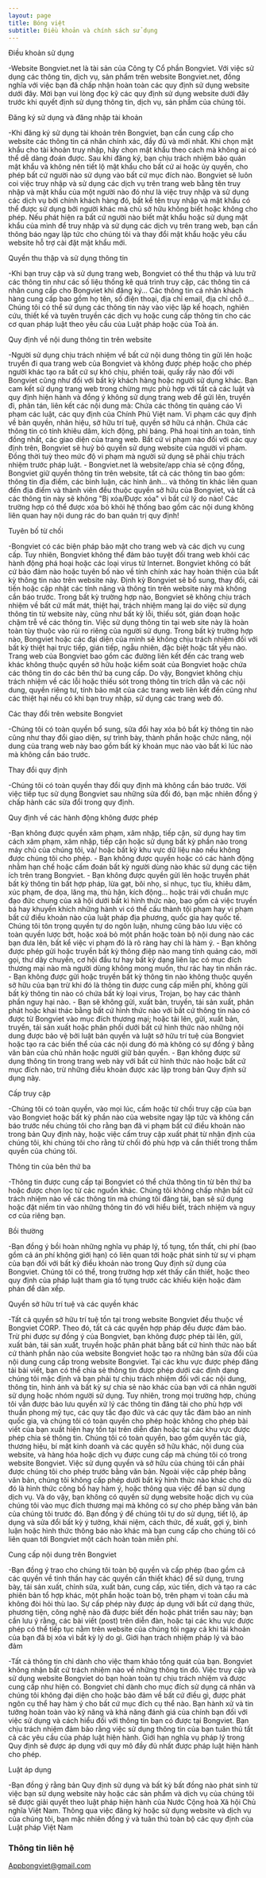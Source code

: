 ```yaml
---
layout: page
title: Bóng việt
subtitle: Điều khoản và chính sách sử dụng
---
```

Điều khoản sử dụng

 -Website Bongviet.net là tài sản của Công ty Cổ phần Bongviet. Với việc sử dụng các thông tin, dịch vụ, sản phẩm trên website Bongviet.net, đồng nghĩa với việc bạn đã chấp nhận hoàn toàn các quy định sử dụng website dưới đây. Mời bạn vui lòng đọc kỹ các quy định sử dụng website dưới đây trước khi quyết định sử dụng thông tin, dịch vụ, sản phẩm của chúng tôi.

Đăng ký sử dụng và đăng nhập tài khoản

 -Khi đăng ký sử dụng tài khoản trên Bongviet, bạn cần cung cấp cho website các thông tin cá nhân chính xác, đầy đủ và mới nhất. Khi chọn mật khẩu cho tài khoản truy nhập, hãy chọn mật khẩu theo cách mà không ai có thể dễ dàng đoán được. Sau khi đăng ký, bạn chịu trách nhiệm bảo quản mật khẩu và không nên tiết lộ mật khẩu cho bất cứ ai hoặc ủy quyền, cho phép bất cứ người nào sử dụng vào bất cứ mục đích nào. Bongviet sẽ luôn coi việc truy nhập và sử dụng các dịch vụ trên trang web bằng tên truy nhập và mật khẩu của một người nào đó như là việc truy nhập và sử dụng các dịch vụ bởi chính khách hàng đó, bất kể tên truy nhập và mật khẩu có thể được sử dụng bởi người khác mà chủ sở hữu không biết hoặc không cho phép. Nếu phát hiện ra bất cứ người nào biết mật khẩu hoặc sử dụng mật khẩu của mình để truy nhập và sử dụng các dịch vụ trên trang web, bạn cần thông báo ngay lập tức cho chúng tôi và thay đổi mật khẩu hoặc yêu cầu website hỗ trợ cài đặt mật khẩu mới.
 
Quyền thu thập và sử dụng thông tin

 -Khi bạn truy cập và sử dụng trang web, Bongviet có thể thu thập và lưu trữ các thông tin như các số liệu thống kê quá trình truy cập, các thông tin cá nhân cung cấp cho Bongviet khi đăng ký… Các thông tin cá nhân khách hàng cung cấp bao gồm họ tên, số điện thoại, địa chỉ email, địa chỉ chỗ ở… Chúng tôi có thể sử dụng các thông tin này vào việc lập kế hoạch, nghiên cứu, thiết kế và tuyên truyền các dịch vụ hoặc cung cấp thông tin cho các cơ quan pháp luật theo yêu cầu của Luật pháp hoặc của Toà án.
 
Quy định về nội dung thông tin trên website

 -Người sử dụng chịu trách nhiệm về bất cứ nội dung thông tin gửi lên hoặc truyền đi qua trang web của Bongviet và không được phép hoặc cho phép người khác tạo ra bất cứ sự khó chịu, phiền toái, quấy rầy nào đối với Bongviet cũng như đối với bất kỳ khách hàng hoặc người sử dụng khác. Bạn cam kết sử dụng trang web trong chừng mực phù hợp với tất cả các luật và quy định hiện hành và đồng ý không sử dụng trang web để gửi lên, truyền đi, phân tán, liên kết các nội dung mà: Chứa các thông tin quảng cáo Vi phạm các luật, các quy định của Chính Phủ Việt nam. Vi phạm các quy định về bản quyền, nhãn hiệu, sở hữu trí tuệ, quyền sở hữu cá nhận. Chứa các thông tin có tính khiêu dâm, kích động, phỉ báng. Phá hoại tính an toàn, tính đồng nhất, các giao diện của trang web. Bất cứ vi phạm nào đối với các quy định trên, Bongviet sẽ huỷ bỏ quyền sử dụng website của người vi phạm. Đồng thời tuỳ theo mức độ vi phạm mà người sử dụng sẽ phải chịu trách nhiệm trước pháp luật. - Bongviet.net là website/app chia sẻ cộng đồng, Bongviet giữ quyền thông tin trên website, tất cả các thông tin bao gồm: thông tin địa điểm, các bình luận, các hình ảnh... và thông tin khác liên quan đến địa điểm và thành viên đều thuộc quyền sở hữu của Bongviet, và tất cả các thông tin này sẽ không "Bị xóa/Được xóa" vì bất cứ lý do nào! Các trường hợp có thể được xóa bỏ khỏi hệ thống bao gồm các nội dung không liên quan hay nội dung rác do ban quản trị quy định!
 
Tuyên bố từ chối

 -Bongviet có các biện pháp bảo mật cho trang web và các dịch vụ cung cấp. Tuy nhiên, Bongviet không thể đảm bảo tuyệt đối trang web khỏi các hành động phá hoại hoặc các loại virus từ Internet. Bongviet không có bất cứ bảo đảm nào hoặc tuyên bố nào về tính chính xác hay hoàn thiện của bất kỳ thông tin nào trên website này. Định kỳ Bongviet sẽ bổ sung, thay đổi, cải tiến hoặc cập nhật các tính năng và thông tin trên website này mà không cần báo trước. Trong bất kỳ trường hợp nào, Bongviet sẽ không chịu trách nhiệm về bất cứ mất mát, thiệt hại, trách nhiệm mang lại do việc sử dụng thông tin từ website này, cũng như bất kỳ lỗi, thiếu sót, gián đoạn hoặc chậm trễ về các thông tin. Việc sử dụng thông tin tại web site này là hoàn toàn tùy thuộc vào rủi ro riêng của người sử dụng. Trong bất kỳ trường hợp nào, Bongviet hoặc các đại diện của mình sẽ không chịu trách nhiệm đối với bất kỳ thiệt hại trực tiếp, gián tiếp, ngẫu nhiên, đặc biệt hoặc tất yếu nào. Trang web của Bongviet bao gồm các đường liên kết đến các trang web khác không thuộc quyền sở hữu hoặc kiểm soát của Bongviet hoặc chứa các thông tin do các bên thứ ba cung cấp. Do vậy, Bongviet không chịu trách nhiệm về các lỗi hoặc thiếu sót trong thông tin trích dẫn và các nội dung, quyền riêng tư, tính bảo mật của các trang web liên kết đến cũng như các thiệt hại nếu có khi bạn truy nhập, sử dụng các trang web đó.
 
Các thay đổi trên website Bongviet

 -Chúng tôi có toàn quyền bổ sung, sửa đổi hay xóa bỏ bất kỳ thông tin nào cũng như thay đổi giao diện, sự trình bày, thành phần hoặc chức năng, nội dung của trang web này bao gồm bất kỳ khoản mục nào vào bất kì lúc nào mà không cần báo trước.
 
Thay đổi quy định

 -Chúng tôi có toàn quyền thay đổi quy định mà không cần báo trước. Với việc tiếp tục sử dụng Bongviet sau những sửa đổi đó, bạn mặc nhiên đồng ý chấp hành các sửa đổi trong quy định.

Quy định về các hành động không được phép

-Bạn không được quyền xâm phạm, xâm nhập, tiếp cận, sử dụng hay tìm cách xâm phạm, xâm nhập, tiếp cận hoặc sử dụng bất kỳ phần nào trong máy chủ của chúng tôi, và/ hoặc bất kỳ khu vực dữ liệu nào nếu không được chúng tôi cho phép. - Bạn không được quyền hoặc có các hành động nhằm hạn chế hoặc cấm đoán bất kỳ người dùng nào khác sử dụng các tiện ích trên trang Bongviet. - Bạn không được quyền gửi lên hoặc truyền phát bất kỳ thông tin bất hợp pháp, lừa gạt, bôi nhọ, sỉ nhục, tục tĩu, khiêu dâm, xúc phạm, đe dọa, lăng mạ, thù hận, kích động… hoặc trái với chuẩn mực đạo đức chung của xã hội dưới bất kì hình thức nào, bao gồm cả việc truyền bá hay khuyến khích những hành vi có thể cấu thành tội phạm hay vi phạm bất cứ điều khoản nào của luật pháp địa phương, quốc gia hay quốc tế. Chúng tôi tôn trọng quyền tự do ngôn luận, nhưng cũng bảo lưu việc có toàn quyền lược bớt, hoặc xoá bỏ một phần hoặc toàn bộ nội dung nào các bạn đưa lên, bất kể việc vi phạm đó là rõ ràng hay chỉ là hàm ý. - Bạn không được phép gửi hoặc truyền bất kỳ thông điệp nào mang tính quảng cáo, mời gọi, thư dây chuyền, cơ hội đầu tư hay bất kỳ dạng liên lạc có mục đích thương mại nào mà người dùng không mong muốn, thư rác hay tin nhắn rác. - Bạn không được gửi hoặc truyền bất kỳ thông tin nào không thuộc quyền sở hữu của bạn trừ khi đó là thông tin được cung cấp miễn phí, không gửi bất kỳ thông tin nào có chứa bất kỳ loại virus, Trojan, bọ hay các thành phần nguy hại nào. - Bạn sẽ không gửi, xuất bản, truyền, tái sản xuất, phân phát hoặc khai thác bằng bất cứ hình thức nào với bất cứ thông tin nào có được từ Bongviet vào mục đích thương mại; hoặc tải lên, gửi, xuất bản, truyền, tái sản xuất hoặc phân phối dưới bất cứ hình thức nào những nội dung được bảo vệ bởi luật bản quyền và luật sở hữu trí tuệ của Bongviet hoặc tạo ra các biến thể của các nội dung đó mà không có sự đồng ý bằng văn bản của chủ nhân hoặc người giữ bản quyền. - Bạn không được sử dụng thông tin trong trang web này với bất cứ hình thức nào hoặc bất cứ mục đích nào, trừ những điều khoản được xác lập trong bản Quy định sử dụng này.

Cấp truy cập

 -Chúng tôi có toàn quyền, vào mọi lúc, cấm hoặc từ chối truy cập của bạn vào Bongviet hoặc bất kỳ phần nào của website ngay lập tức và không cần báo trước nếu chúng tôi cho rằng bạn đã vi phạm bất cứ điều khoản nào trong bản Quy định này, hoặc việc cấm truy cập xuất phát từ nhận định của chúng tôi, khi chúng tôi cho rằng từ chối đó phù hợp và cần thiết trong thẩm quyền của chúng tôi.

Thông tin của bên thứ ba

-Thông tin được cung cấp tại Bongviet có thể chứa thông tin từ bên thứ ba hoặc được chọn lọc từ các nguồn khác. Chúng tôi không chấp nhận bất cứ trách nhiệm nào về các thông tin mà chúng tôi đăng tải, bạn sẽ sử dụng hoặc đặt niềm tin vào những thông tin đó với hiểu biết, trách nhiệm và nguy cơ của riêng bạn.

Bồi thường

-Bạn đồng ý bồi hoàn những nghĩa vụ pháp lý, tố tụng, tổn thất, chi phí (bao gồm cả án phí không giới hạn) có liên quan tới hoặc phát sinh từ sự vi phạm của bạn đối với bất kỳ điều khoản nào trong Quy định sử dụng của Bongviet. Chúng tôi có thể, trong trường hợp xét thấy cần thiết, hoặc theo quy định của pháp luật tham gia tố tụng trước các khiếu kiện hoặc đàm phán để dàn xếp.

Quyền sở hữu trí tuệ và các quyền khác

 -Tất cả quyền sở hữu trí tuệ tồn tại trong website Bongviet đều thuộc về Bongviet CORP. Theo đó, tất cả các quyền hợp pháp đều được đảm bảo. Trừ phi được sự đồng ý của Bongviet, bạn không được phép tải lên, gửi, xuất bản, tái sản xuất, truyền hoặc phân phát bằng bất cứ hình thức nào bất cứ thành phần nào của website Bongviet hoặc tạo ra những bản sửa đổi của nội dung cung cấp trong website Bongviet. Tại các khu vực được phép đăng tải bài viết, bạn có thể chia sẻ thông tin được phép dưới các định dạng chúng tôi mặc định và bạn phải tự chịu trách nhiệm đối với các nội dung, thông tin, hình ảnh và bất kỳ sự chia sẻ nào khác của bạn với cá nhân người sử dụng hoặc nhóm người sử dụng. Tuy nhiên, trong mọi trường hợp, chúng tôi vẫn được bảo lưu quyền xử lý các thông tin đăng tải cho phù hợp với thuần phong mỹ tục, các quy tắc đạo đức và các quy tắc đảm bảo an ninh quốc gia, và chúng tôi có toàn quyền cho phép hoặc không cho phép bài viết của bạn xuất hiện hay tồn tại trên diễn đàn hoặc tại các khu vực được phép chia sẻ thông tin. Chúng tôi có toàn quyền, bao gồm quyền tác giả, thương hiệu, bí mật kinh doanh và các quyền sở hữu khác, nội dung của website, và hàng hóa hoặc dịch vụ được cung cấp mà chúng tôi có trong website Bongviet. Việc sử dụng quyền và sở hữu của chúng tôi cần phải được chúng tôi cho phép trước bằng văn bản. Ngoài việc cấp phép bằng văn bản, chúng tôi không cấp phép dưới bất kỳ hình thức nào khác cho dù đó là hình thức công bố hay hàm ý, hoặc thông qua việc để bạn sử dụng dịch vụ. Và do vậy, bạn không có quyền sử dụng website hoặc dịch vụ của chúng tôi vào mục đích thương mại mà không có sự cho phép bằng văn bản của chúng tôi trước đó. Bạn đồng ý để chúng tôi tự do sử dụng, tiết lộ, áp dụng và sửa đổi bất kỳ ý tưởng, khái niệm, cách thức, đề xuất, gợi ý, bình luận hoặc hình thức thông báo nào khác mà bạn cung cấp cho chúng tôi có liên quan tới Bongviet một cách hoàn toàn miễn phí.

Cung cấp nội dung trên Bongviet

 -Bạn đồng ý trao cho chúng tôi toàn bộ quyền và cấp phép (bao gồm cả các quyền về tinh thần hay các quyền cần thiết khác) để sử dụng, trưng bày, tái sản xuất, chỉnh sửa, xuất bản, cung cấp, xúc tiến, dịch và tạo ra các phiên bản tổ hợp khác, một phần hoặc toàn bộ, trên phạm vi toàn cầu mà không đòi hỏi thù lao. Sự cấp phép này được áp dụng với bất cứ dạng thức, phương tiện, công nghệ nào đã được biết đến hoặc phát triển sau này; bạn cần lưu ý rằng, các bài viết (post) trên diễn đàn, hoặc tại các khu vực được phép có thể tiếp tục nằm trên website của chúng tôi ngay cả khi tài khoản của bạn đã bị xóa vì bất kỳ lý do gì.
Giới hạn trách nhiệm pháp lý và bảo đảm

 -Tất cả thông tin chỉ dành cho việc tham khảo tổng quát của bạn. Bongviet không nhận bất cứ trách nhiệm nào về những thông tin đó. Việc truy cập và sử dụng website Bongviet do bạn hoàn toàn tự chịu trách nhiệm và được cung cấp như hiện có. Bongviet chỉ dành cho mục đích sử dụng cá nhân và chúng tôi không đại diện cho hoặc bảo đảm về bất cứ điều gì, được phát ngôn cụ thể hay hàm ý cho bất cứ mục đích cụ thể nào. Bạn hành xử và tin tưởng hoàn toàn vào kỹ năng và khả năng đánh giá của chính bạn đối với việc sử dụng và cách hiểu đối với thông tin bạn có được tại Bongviet. Bạn chịu trách nhiệm đảm bảo rằng việc sử dụng thông tin của bạn tuân thủ tất cả các yêu cầu của pháp luật hiện hành. Giới hạn nghĩa vụ pháp lý trong Quy định sẽ được áp dụng với quy mô đầy đủ nhất được pháp luật hiện hành cho phép.

Luật áp dụng

 -Bạn đồng ý rằng bản Quy định sử dụng và bất kỳ bất đồng nào phát sinh từ việc bạn sử dụng website này hoặc các sản phẩm và dịch vụ của chúng tôi sẽ được giải quyết theo luật pháp hiện hành của Nước Cộng hoà Xã hội Chủ nghĩa Việt Nam. Thông qua việc đăng ký hoặc sử dụng website và dịch vụ của chúng tôi, bạn mặc nhiên đồng ý và tuân thủ toàn bộ các quy định của Luật pháp Việt Nam


### Thông tin liên hệ

Appbongviet@gmail.com
